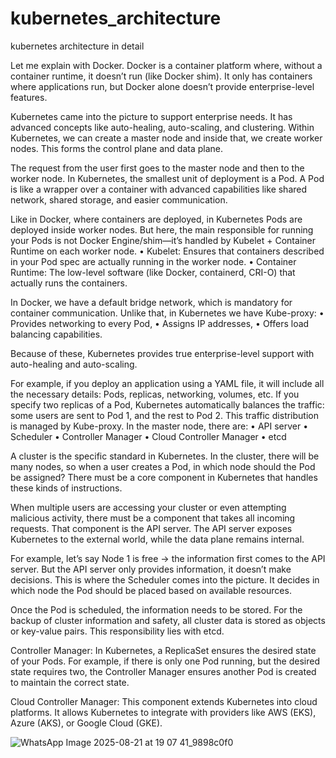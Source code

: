 # kubernetes_architecture
kubernetes architecture in detail

Let me explain with Docker. Docker is a container platform where, without a container runtime, it doesn’t run (like Docker shim). It only has containers where applications run, but Docker alone doesn’t provide enterprise-level features.

Kubernetes came into the picture to support enterprise needs. It has advanced concepts like auto-healing, auto-scaling, and clustering. Within Kubernetes, we can create a master node and inside that, we create worker nodes. This forms the control plane and data plane.

The request from the user first goes to the master node and then to the worker node.
In Kubernetes, the smallest unit of deployment is a Pod. A Pod is like a wrapper over a container with advanced capabilities like shared network, shared storage, and easier communication.

Like in Docker, where containers are deployed, in Kubernetes Pods are deployed inside worker nodes. But here, the main responsible for running your Pods is not Docker Engine/shim—it’s handled by Kubelet + Container Runtime on each worker node.
	•	Kubelet: Ensures that containers described in your Pod spec are actually running in the worker node.
	•	Container Runtime: The low-level software (like Docker, containerd, CRI-O) that actually runs the containers.

In Docker, we have a default bridge network, which is mandatory for container communication. Unlike that, in Kubernetes we have Kube-proxy:
	•	Provides networking to every Pod,
	•	Assigns IP addresses,
	•	Offers load balancing capabilities.

Because of these, Kubernetes provides true enterprise-level support with auto-healing and auto-scaling.

For example, if you deploy an application using a YAML file, it will include all the necessary details: Pods, replicas, networking, volumes, etc.
If you specify two replicas of a Pod, Kubernetes automatically balances the traffic: some users are sent to Pod 1, and the rest to Pod 2. This traffic distribution is managed by Kube-proxy.
In the master node, there are:
	•	API server
	•	Scheduler
	•	Controller Manager
	•	Cloud Controller Manager
	•	etcd

A cluster is the specific standard in Kubernetes. In the cluster, there will be many nodes, so when a user creates a Pod, in which node should the Pod be assigned? There must be a core component in Kubernetes that handles these kinds of instructions.

When multiple users are accessing your cluster or even attempting malicious activity, there must be a component that takes all incoming requests. That component is the API server.
The API server exposes Kubernetes to the external world, while the data plane remains internal.

For example, let’s say Node 1 is free → the information first comes to the API server. But the API server only provides information, it doesn’t make decisions. This is where the Scheduler comes into the picture. It decides in which node the Pod should be placed based on available resources.

Once the Pod is scheduled, the information needs to be stored. For the backup of cluster information and safety, all cluster data is stored as objects or key-value pairs. This responsibility lies with etcd.

Controller Manager:
In Kubernetes, a ReplicaSet ensures the desired state of your Pods. For example, if there is only one Pod running, but the desired state requires two, the Controller Manager ensures another Pod is created to maintain the correct state.

Cloud Controller Manager:
This component extends Kubernetes into cloud platforms. It allows Kubernetes to integrate with providers like AWS (EKS), Azure (AKS), or Google Cloud (GKE).

![WhatsApp Image 2025-08-21 at 19 07 41_9898c0f0](https://github.com/user-attachments/assets/c95e8ccc-72ff-45f2-b3d8-92b470625dd2)



